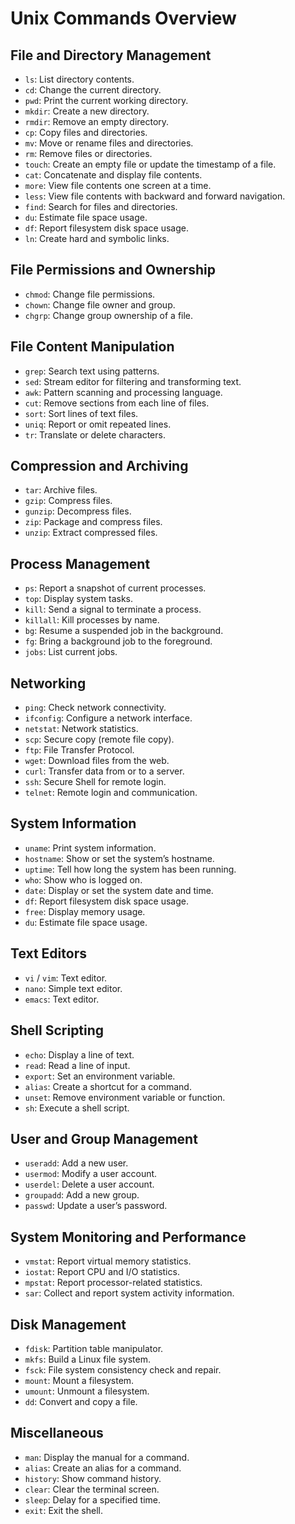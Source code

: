 # Unix Commands Overview

## File and Directory Management
- `ls`: List directory contents.
- `cd`: Change the current directory.
- `pwd`: Print the current working directory.
- `mkdir`: Create a new directory.
- `rmdir`: Remove an empty directory.
- `cp`: Copy files and directories.
- `mv`: Move or rename files and directories.
- `rm`: Remove files or directories.
- `touch`: Create an empty file or update the timestamp of a file.
- `cat`: Concatenate and display file contents.
- `more`: View file contents one screen at a time.
- `less`: View file contents with backward and forward navigation.
- `find`: Search for files and directories.
- `du`: Estimate file space usage.
- `df`: Report filesystem disk space usage.
- `ln`: Create hard and symbolic links.

## File Permissions and Ownership
- `chmod`: Change file permissions.
- `chown`: Change file owner and group.
- `chgrp`: Change group ownership of a file.

## File Content Manipulation
- `grep`: Search text using patterns.
- `sed`: Stream editor for filtering and transforming text.
- `awk`: Pattern scanning and processing language.
- `cut`: Remove sections from each line of files.
- `sort`: Sort lines of text files.
- `uniq`: Report or omit repeated lines.
- `tr`: Translate or delete characters.

## Compression and Archiving
- `tar`: Archive files.
- `gzip`: Compress files.
- `gunzip`: Decompress files.
- `zip`: Package and compress files.
- `unzip`: Extract compressed files.

## Process Management
- `ps`: Report a snapshot of current processes.
- `top`: Display system tasks.
- `kill`: Send a signal to terminate a process.
- `killall`: Kill processes by name.
- `bg`: Resume a suspended job in the background.
- `fg`: Bring a background job to the foreground.
- `jobs`: List current jobs.

## Networking
- `ping`: Check network connectivity.
- `ifconfig`: Configure a network interface.
- `netstat`: Network statistics.
- `scp`: Secure copy (remote file copy).
- `ftp`: File Transfer Protocol.
- `wget`: Download files from the web.
- `curl`: Transfer data from or to a server.
- `ssh`: Secure Shell for remote login.
- `telnet`: Remote login and communication.

## System Information
- `uname`: Print system information.
- `hostname`: Show or set the system’s hostname.
- `uptime`: Tell how long the system has been running.
- `who`: Show who is logged on.
- `date`: Display or set the system date and time.
- `df`: Report filesystem disk space usage.
- `free`: Display memory usage.
- `du`: Estimate file space usage.

## Text Editors
- `vi` / `vim`: Text editor.
- `nano`: Simple text editor.
- `emacs`: Text editor.

## Shell Scripting
- `echo`: Display a line of text.
- `read`: Read a line of input.
- `export`: Set an environment variable.
- `alias`: Create a shortcut for a command.
- `unset`: Remove environment variable or function.
- `sh`: Execute a shell script.

## User and Group Management
- `useradd`: Add a new user.
- `usermod`: Modify a user account.
- `userdel`: Delete a user account.
- `groupadd`: Add a new group.
- `passwd`: Update a user’s password.

## System Monitoring and Performance
- `vmstat`: Report virtual memory statistics.
- `iostat`: Report CPU and I/O statistics.
- `mpstat`: Report processor-related statistics.
- `sar`: Collect and report system activity information.

## Disk Management
- `fdisk`: Partition table manipulator.
- `mkfs`: Build a Linux file system.
- `fsck`: File system consistency check and repair.
- `mount`: Mount a filesystem.
- `umount`: Unmount a filesystem.
- `dd`: Convert and copy a file.

## Miscellaneous
- `man`: Display the manual for a command.
- `alias`: Create an alias for a command.
- `history`: Show command history.
- `clear`: Clear the terminal screen.
- `sleep`: Delay for a specified time.
- `exit`: Exit the shell.
